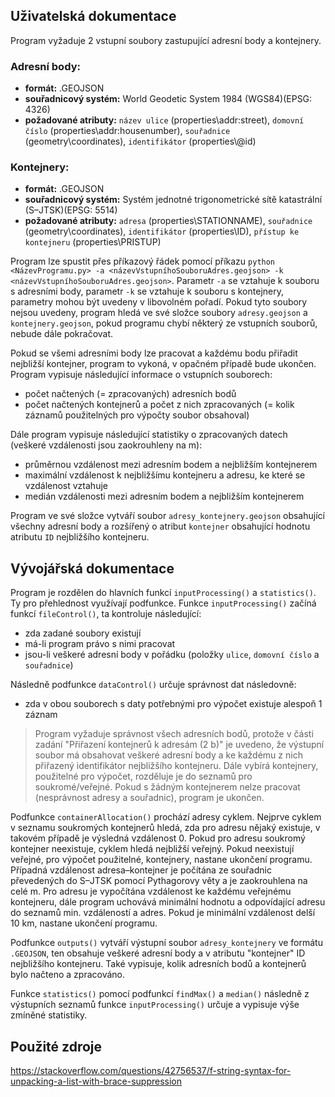 ## **Uživatelská dokumentace**

Program vyžaduje 2 vstupní soubory zastupující adresní body a kontejnery.
### Adresní body:
- **formát:** .GEOJSON
- **souřadnicový systém:** World Geodetic System 1984 (WGS84)(EPSG: 4326)
- **požadované atributy:** `název ulice` (properties\addr:street), `domovní číslo` (properties\addr:housenumber), `souřadnice` (geometry\coordinates), `identifikátor` (properties\\@id)

### Kontejnery:
- **formát:** .GEOJSON
- **souřadnicový systém:** Systém jednotné trigonometrické sítě katastrální (S–JTSK)(EPSG: 5514)
- **požadované atributy:** `adresa` (properties\STATIONNAME), `souřadnice` (geometry\coordinates), `identifikátor` (properties\ID), `přístup ke kontejneru` (properties\PRISTUP)

Program lze spustit přes příkazový řádek pomocí příkazu `python <NázevProgramu.py> -a <názevVstupníhoSouboruAdres.geojson> -k <názevVstupníhoSouboruAdres.geojson>`. Parametr `-a` se vztahuje k souboru s adresními body, parametr `-k` se vztahuje k souboru s kontejnery, parametry mohou být uvedeny v libovolném pořadí. Pokud tyto soubory nejsou uvedeny, program hledá ve své složce soubory `adresy.geojson` a `kontejnery.geojson`, pokud programu chybí některý ze vstupních souborů, nebude dále pokračovat.

Pokud se všemi adresními body lze pracovat a každému bodu přiřadit nejbližší kontejner, program to vykoná, v opačném případě bude ukončen. Program vypisuje následující informace o vstupních souborech:
- počet načtených (= zpracovaných) adresních bodů
- počet načtených kontejnerů a počet z nich zpracovaných (= kolik záznamů použitelných pro výpočty soubor obsahoval)

Dále program vypisuje následující statistiky o zpracovaných datech (veškeré vzdálenosti jsou zaokrouhleny na m):
- průměrnou vzdálenost mezi adresním bodem a nejbližším kontejnerem
- maximální vzdálenost k nejbližšímu kontejneru a adresu, ke které se vzdálenost vztahuje
- medián vzdálenosti mezi adresním bodem a nejbližším kontejnerem

Program ve své složce vytváří soubor `adresy_kontejnery.geojson` obsahující všechny adresní body a rozšířený o atribut `kontejner` obsahující hodnotu atributu `ID` nejbližšího kontejneru.

## **Vývojářská dokumentace**

Program je rozdělen do hlavních funkcí `inputProcessing()` a `statistics()`. Ty pro přehlednost využívají podfunkce. 
Funkce `inputProcessing()` začíná funkcí `fileControl()`, ta kontroluje následující:
- zda zadané soubory existují
- má-li program právo s nimi pracovat
- jsou-li veškeré adresní body v pořádku (položky `ulice`, `domovní číslo` a `souřadnice`)

Následně podfunkce `dataControl()` určuje správnost dat následovně:
- zda v obou souborech s daty potřebnými pro výpočet existuje alespoň 1 záznam
> Program vyžaduje správnost všech adresních bodů, protože v části zadání "Přiřazení kontejnerů k adresám (2 b)" je uvedeno, že výstupní soubor má obsahovat veškeré adresní body a ke každému z nich přiřazený identifikátor nejbližšího kontejneru.
Dále vybírá kontejnery, použitelné pro výpočet, rozděluje je do seznamů pro soukromé/veřejné. Pokud s žádným kontejnerem nelze pracovat (nesprávnost adresy a souřadnic), program je ukončen.  

Podfunkce `containerAllocation()` prochází adresy cyklem. Nejprve cyklem v seznamu soukromých kontejnerů hledá, zda pro adresu nějaký existuje, v takovém případě je výsledná vzdálenost 0. Pokud pro adresu soukromý kontejner neexistuje, cyklem hledá nejbližší veřejný. Pokud neexistují veřejné, pro výpočet použitelné, kontejnery, nastane ukončení programu. Případná vzdálenost adresa–kontejner je počítána ze souřadnic převedených do S–JTSK pomocí Pythagorovy věty a je zaokrouhlena na celé m. Pro adresu je vypočítána vzdálenost ke každému veřejnému kontejneru, dále program uchovává minimální hodnotu a odpovídající adresu do seznamů min. vzdáleností a adres. Pokud je minimální vzdálenost delší 10 km, nastane ukončení programu.  

Podfunkce `outputs()` vytváří výstupní soubor `adresy_kontejnery` ve formátu `.GEOJSON`, ten obsahuje veškeré adresní body a v atributu "kontejner" ID nejbližšího kontejneru. Také vypisuje, kolik adresních bodů a kontejnerů bylo načteno a zpracováno.

Funkce `statistics()` pomocí podfunkcí `findMax()` a `median()` následně z výstupních seznamů funkce `inputProcessing()` určuje a vypisuje výše zmíněné statistiky.

## **Použité zdroje**
https://stackoverflow.com/questions/42756537/f-string-syntax-for-unpacking-a-list-with-brace-suppression
